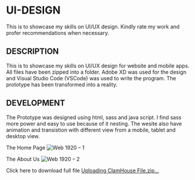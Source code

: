 # UI-DESIGN
This is to showcase my skills on UI/UX design. Kindly rate my work and profer recommendations when necessary.


DESCRIPTION
----
This is to showcase my skills on UI/UX design for website and mobile apps. All files have been zipped into a folder. Adobe XD was used for the design and Visual Studio Code (VSCode) was used to write the program. The prototype has been transformed into a reality. 

DEVELOPMENT
----
The Prototype was designed using html, sass and java script. I find sass more power and easy to use because of it nesting. The wesite also have animation and transistion with different view from a mobile, tablet and desktop view.

The Home Page 
![Web 1920 – 1](https://user-images.githubusercontent.com/108492188/183203591-6f2dc421-d4f4-4159-89a6-91207f3c0fa0.png)

The About Us
![Web 1920 – 2](https://user-images.githubusercontent.com/108492188/183209819-8b82ce8c-c1c3-4c66-b028-82f835e465ef.png)

Click here to download full file [Uploading ClamHouse File.zip…]()
